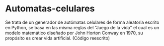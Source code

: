 # Automatas-celulares
Se trata de un generador de autómatas celulares de forma aleatoria escrito en Python, se basa en las misma reglas del "Juego de la vida" el cual es un modelo matemático diseñado por John Horton Conway en 1970, su propósito es crear vida artificial. (Código reescrito)
